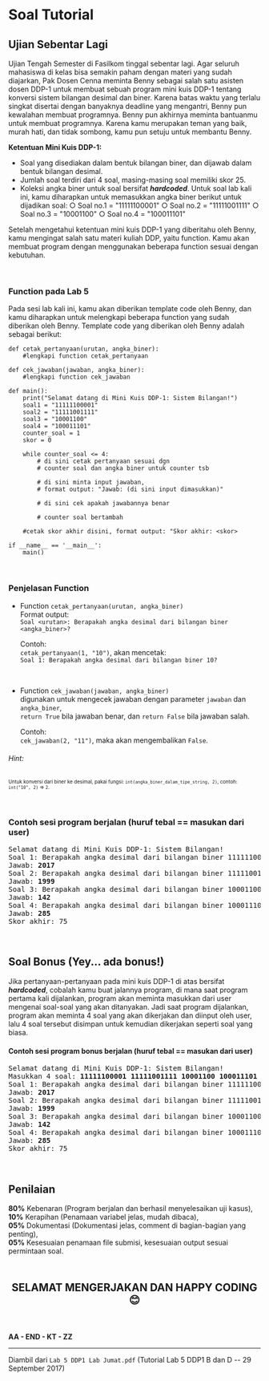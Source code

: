 # Soal Tutorial

## Ujian Sebentar Lagi

Ujian Tengah Semester di Fasilkom tinggal sebentar lagi. Agar seluruh mahasiswa
di kelas bisa semakin paham dengan materi yang sudah diajarkan, Pak Dosen Cenna
meminta Benny sebagai salah satu asisten dosen DDP-1 untuk membuat sebuah
program mini kuis DDP-1 tentang konversi sistem bilangan desimal dan biner.
Karena batas waktu yang terlalu singkat disertai dengan banyaknya deadline yang
mengantri, Benny pun kewalahan membuat programnya. Benny pun akhirnya meminta
bantuanmu untuk membuat programnya. Karena kamu merupakan teman yang baik,
murah hati, dan tidak sombong, kamu pun setuju untuk membantu Benny.

**Ketentuan Mini Kuis DDP-1:**

- Soal yang disediakan dalam bentuk bilangan biner, dan dijawab dalam bentuk
  bilangan desimal.
- Jumlah soal terdiri dari 4 soal, masing-masing soal memiliki skor 25.
- Koleksi angka biner untuk soal bersifat ***hardcoded***. Untuk soal lab kali
  ini, kamu diharapkan untuk memasukkan angka biner berikut untuk dijadikan
  soal:
       ○ Soal no.1 = "11111100001"
       ○ Soal no.2 = "11111001111"
       ○ Soal no.3 = "10001100"
       ○ Soal no.4 = "100011101"

Setelah mengetahui ketentuan mini kuis DDP-1 yang diberitahu oleh Benny, kamu
mengingat salah satu materi kuliah DDP, yaitu function. Kamu akan membuat
program dengan menggunakan beberapa function sesuai dengan kebutuhan.

<br>

### Function pada Lab 5

Pada sesi lab kali ini, kamu akan diberikan template code oleh Benny, dan kamu
diharapkan untuk melengkapi beberapa function yang sudah diberikan oleh Benny.
Template code yang diberikan oleh Benny adalah sebagai berikut:

```
def cetak_pertanyaan(urutan, angka_biner):
    #lengkapi function cetak_pertanyaan

def cek_jawaban(jawaban, angka_biner):
    #lengkapi function cek_jawaban

def main():
    print("Selamat datang di Mini Kuis DDP-1: Sistem Bilangan!")
    soal1 = "11111100001"
    soal2 = "11111001111"
    soal3 = "10001100"
    soal4 = "100011101"
    counter_soal = 1
    skor = 0

    while counter_soal <= 4:
        # di sini cetak pertanyaan sesuai dgn
        # counter soal dan angka biner untuk counter tsb

        # di sini minta input jawaban,
        # format output: "Jawab: (di sini input dimasukkan)"

        # di sini cek apakah jawabannya benar

        # counter soal bertambah

    #cetak skor akhir disini, format output: "Skor akhir: <skor>

if __name__ == '__main__':
    main()
```

<br>

### Penjelasan Function

- Function `cetak_pertanyaan(urutan, angka_biner)`  
  Format output:  
  `Soal <urutan>: Berapakah angka desimal dari bilangan biner <angka_biner>?`

  Contoh:  
    `cetak_pertanyaan(1, "10")`, akan mencetak:  
    `Soal 1: Berapakah angka desimal dari bilangan biner 10?`

<br>

- Function `cek_jawaban(jawaban, angka_biner)`  
  digunakan untuk mengecek jawaban dengan parameter
  `jawaban` dan `angka_biner`,  
  `return True` bila jawaban benar, dan `return False` bila jawaban salah.

  Contoh:  
  `cek_jawaban(2, "11")`, maka akan mengembalikan `False`.

###### Hint:

<sub><sup>Untuk konversi dari biner ke desimal, pakai fungsi:
`int(angka_biner_dalam_tipe_string, 2)`,
contoh: `int("10", 2)` => `2`.</sup></sub>

<br>

### Contoh sesi program berjalan (huruf tebal == masukan dari user)

<pre>
Selamat datang di Mini Kuis DDP-1: Sistem Bilangan!
Soal 1: Berapakah angka desimal dari bilangan biner 11111100001?
Jawab: <b>2017</b>
Soal 2: Berapakah angka desimal dari bilangan biner 11111001111?
Jawab: <b>1999</b>
Soal 3: Berapakah angka desimal dari bilangan biner 10001100?
Jawab: <b>142</b>
Soal 4: Berapakah angka desimal dari bilangan biner 100011101?
Jawab: <b>285</b>
Skor akhir: 75
</pre>

<br>

## Soal Bonus (Yey... ada bonus!)

Jika pertanyaan-pertanyaan pada mini kuis DDP-1 di atas bersifat
***hardcoded***, cobalah kamu buat jalannya program, di mana saat program
pertama kali dijalankan, program akan meminta masukkan dari user mengenai
soal-soal yang akan ditanyakan. Jadi saat program dijalankan, program akan
meminta 4 soal yang akan dikerjakan dan diinput oleh user, lalu 4 soal tersebut
disimpan untuk kemudian dikerjakan seperti soal yang biasa.

#### Contoh sesi program bonus berjalan (huruf tebal == masukan dari user)

<pre>
Selamat datang di Mini Kuis DDP-1: Sistem Bilangan!
Masukkan 4 soal: <b>11111100001 11111001111 10001100 100011101</b>
Soal 1: Berapakah angka desimal dari bilangan biner 11111100001?
Jawab: <b>2017</b>
Soal 2: Berapakah angka desimal dari bilangan biner 11111001111?
Jawab: <b>1999</b>
Soal 3: Berapakah angka desimal dari bilangan biner 10001100?
Jawab: <b>142</b>
Soal 4: Berapakah angka desimal dari bilangan biner 100011101?
Jawab: <b>285</b>
Skor akhir: 75
</pre>

<br>

## Penilaian

**80%** Kebenaran (Program berjalan dan berhasil menyelesaikan uji kasus),  
**10%** Kerapihan (Penamaan variabel jelas, mudah dibaca),  
**05%** Dokumentasi (Dokumentasi jelas, comment di bagian-bagian yang penting),  
**05%** Kesesuaian penamaan file submisi, kesesuaian output sesuai permintaan soal.

<br>

<p style="text-align: center; font-size: 1.5em;"><strong>SELAMAT MENGERJAKAN
DAN HAPPY CODING 😊</strong></p>

<br>

**AA - END - KT - ZZ**

---

Diambil dari `Lab 5 DDP1 Lab Jumat.pdf` (Tutorial Lab 5 DDP1 B dan D
\-- 29 September 2017)
